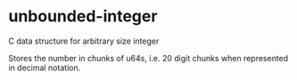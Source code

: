 # unbounded-integer
C data structure for arbitrary size integer

Stores the number in chunks of u64s, i.e. 20 digit chunks when represented in decimal notation.
